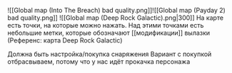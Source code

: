 ![[Global map (Into The Breach) bad quality.png]]![[Global map (Payday 2) bad quality.png]]
![[Global map (Deep Rock Galactic).png|300]]
На карте есть точки, на которые можно нажать.
Над этими точками есть небольшие метки, которые обозначают [[модификации]] вылазки (Референс: карта Deep Rock Galactic)

Должна быть настройка/покупка снаряжения
Вариант с покупкой отбрасвываем, потому что у нас идёт прокачка персонажа


